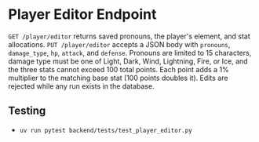 # Player Editor Endpoint

`GET /player/editor` returns saved pronouns, the player's element, and stat
allocations. `PUT /player/editor` accepts a JSON body with `pronouns`,
`damage_type`, `hp`, `attack`, and `defense`. Pronouns are limited to 15
characters, damage type must be one of Light, Dark, Wind, Lightning, Fire, or
Ice, and the three stats cannot exceed 100 total points. Each point adds a 1%
multiplier to the matching base stat (100 points doubles it). Edits are
rejected while any run exists in the database.

## Testing
- `uv run pytest backend/tests/test_player_editor.py`
